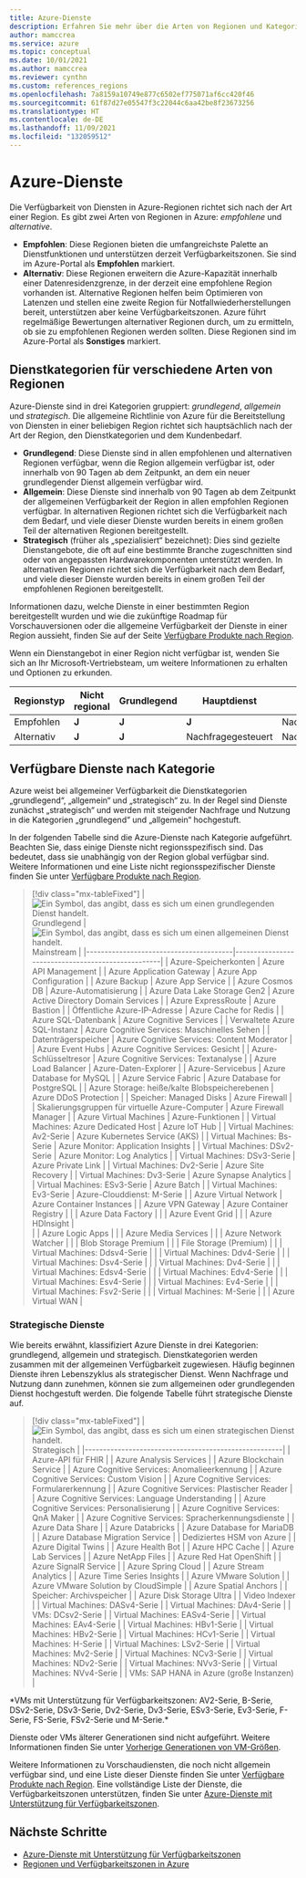 ```yaml
---
title: Azure-Dienste
description: Erfahren Sie mehr über die Arten von Regionen und Kategorien von Diensten in Azure.
author: mamccrea
ms.service: azure
ms.topic: conceptual
ms.date: 10/01/2021
ms.author: mamccrea
ms.reviewer: cynthn
ms.custom: references_regions
ms.openlocfilehash: 7a8159a10749e877c6502ef775071af6cc420f46
ms.sourcegitcommit: 61f87d27e05547f3c22044c6aa42be8f23673256
ms.translationtype: HT
ms.contentlocale: de-DE
ms.lasthandoff: 11/09/2021
ms.locfileid: "132059512"
---
```

# <a name="azure-services"></a>Azure-Dienste

Die Verfügbarkeit von Diensten in Azure-Regionen richtet sich nach der Art einer Region. Es gibt zwei Arten von Regionen in Azure: *empfohlene* und *alternative*.

- **Empfohlen**: Diese Regionen bieten die umfangreichste Palette an Dienstfunktionen und unterstützen derzeit Verfügbarkeitszonen. Sie sind im Azure-Portal als **Empfohlen** markiert.
- **Alternativ**: Diese Regionen erweitern die Azure-Kapazität innerhalb einer Datenresidenzgrenze, in der derzeit eine empfohlene Region vorhanden ist. Alternative Regionen helfen beim Optimieren von Latenzen und stellen eine zweite Region für Notfallwiederherstellungen bereit, unterstützen aber keine Verfügbarkeitszonen. Azure führt regelmäßige Bewertungen alternativer Regionen durch, um zu ermitteln, ob sie zu empfohlenen Regionen werden sollten. Diese Regionen sind im Azure-Portal als **Sonstiges** markiert.

## <a name="service-categories-across-region-types"></a>Dienstkategorien für verschiedene Arten von Regionen

Azure-Dienste sind in drei Kategorien gruppiert: *grundlegend*, *allgemein* und *strategisch*. Die allgemeine Richtlinie von Azure für die Bereitstellung von Diensten in einer beliebigen Region richtet sich hauptsächlich nach der Art der Region, den Dienstkategorien und dem Kundenbedarf.

- **Grundlegend**: Diese Dienste sind in allen empfohlenen und alternativen Regionen verfügbar, wenn die Region allgemein verfügbar ist, oder innerhalb von 90 Tagen ab dem Zeitpunkt, an dem ein neuer grundlegender Dienst allgemein verfügbar wird.
- **Allgemein**: Diese Dienste sind innerhalb von 90 Tagen ab dem Zeitpunkt der allgemeinen Verfügbarkeit der Region in allen empfohlen Regionen verfügbar. In alternativen Regionen richtet sich die Verfügbarkeit nach dem Bedarf, und viele dieser Dienste wurden bereits in einem großen Teil der alternativen Regionen bereitgestellt.
- **Strategisch** (früher als „spezialisiert“ bezeichnet): Dies sind gezielte Dienstangebote, die oft auf eine bestimmte Branche zugeschnitten sind oder von angepassten Hardwarekomponenten unterstützt werden. In alternativen Regionen richtet sich die Verfügbarkeit nach dem Bedarf, und viele dieser Dienste wurden bereits in einem großen Teil der empfohlenen Regionen bereitgestellt.

Informationen dazu, welche Dienste in einer bestimmten Region bereitgestellt wurden und wie die zukünftige Roadmap für Vorschauversionen oder die allgemeine Verfügbarkeit der Dienste in einer Region aussieht, finden Sie auf der Seite [Verfügbare Produkte nach Region](https://azure.microsoft.com/global-infrastructure/services/).

Wenn ein Dienstangebot in einer Region nicht verfügbar ist, wenden Sie sich an Ihr Microsoft-Vertriebsteam, um weitere Informationen zu erhalten und Optionen zu erkunden.

| Regionstyp | Nicht regional | Grundlegend | Hauptdienst | Strategisch | Verfügbarkeitszonen | Datenresidenz |
| --- | --- | --- | --- | --- | --- | --- |
| Empfohlen | **J** | **J** | **J** | Nachfragegesteuert | **J** | **J** |
| Alternativ | **J** | **J** | Nachfragegesteuert | Nachfragegesteuert | – | **J** |

## <a name="available-services-by-category"></a>Verfügbare Dienste nach Kategorie

Azure weist bei allgemeiner Verfügbarkeit die Dienstkategorien „grundlegend“, „allgemein“ und „strategisch“ zu. In der Regel sind Dienste zunächst „strategisch“ und werden mit steigender Nachfrage und Nutzung in die Kategorien „grundlegend“ und „allgemein“ hochgestuft.

In der folgenden Tabelle sind die Azure-Dienste nach Kategorie aufgeführt. Beachten Sie, dass einige Dienste nicht regionsspezifisch sind. Das bedeutet, dass sie unabhängig von der Region global verfügbar sind. Weitere Informationen und eine Liste nicht regionsspezifischer Dienste finden Sie unter [Verfügbare Produkte nach Region](https://azure.microsoft.com/global-infrastructure/services/).

> [!div class="mx-tableFixed"]
> | ![Ein Symbol, das angibt, dass es sich um einen grundlegenden Dienst handelt.](media/icon-foundational.svg) Grundlegend                           | ![Ein Symbol, das angibt, dass es sich um einen allgemeinen Dienst handelt.](media/icon-mainstream.svg) Mainstream                                        | 
> |----------------------------------------|---------------------------------------------------|
> | Azure-Speicherkonten                 | Azure API Management                              | 
> | Azure Application Gateway              | Azure App Configuration                           | 
> | Azure Backup                           | Azure App Service                                 | 
> | Azure Cosmos DB                        | Azure-Automatisierung                                  | 
> | Azure Data Lake Storage Gen2           | Azure Active Directory Domain Services            | 
> | Azure ExpressRoute                     | Azure Bastion                                     | 
> | Öffentliche Azure-IP-Adresse                        | Azure Cache for Redis                             | 
> | Azure SQL-Datenbank                     | Azure Cognitive Services                          | 
> | Verwaltete Azure SQL-Instanz             | Azure Cognitive Services: Maschinelles Sehen         | 
> | Datenträgerspeicher                           | Azure Cognitive Services: Content Moderator       | 
> | Azure Event Hubs                       | Azure Cognitive Services: Gesicht                    | 
> | Azure-Schlüsseltresor                        | Azure Cognitive Services: Textanalyse          | 
> | Azure Load Balancer                    | Azure-Daten-Explorer                               | 
> | Azure-Servicebus                      | Azure Database for MySQL                          | 
> | Azure Service Fabric                   | Azure Database for PostgreSQL                     | 
> | Azure Storage: heiße/kalte Blobspeicherebenen   | Azure DDoS Protection                       | 
> | Speicher: Managed Disks                 | Azure Firewall                                    | 
> | Skalierungsgruppen für virtuelle Azure-Computer       | Azure Firewall Manager                            | 
> | Azure Virtual Machines                 | Azure-Funktionen                                   | 
> | Virtual Machines: Azure Dedicated Host | Azure IoT Hub                                     | 
> | Virtual Machines: Av2-Serie           | Azure Kubernetes Service (AKS)                    | 
> | Virtual Machines: Bs-Serie            | Azure Monitor: Application Insights               | 
> | Virtual Machines: DSv2-Serie          | Azure Monitor: Log Analytics                      | 
> | Virtual Machines: DSv3-Serie          | Azure Private Link                                | 
> | Virtual Machines: Dv2-Serie           | Azure Site Recovery                               | 
> | Virtual Machines: Dv3-Serie           | Azure Synapse Analytics                           |     
> | Virtual Machines: ESv3-Serie          | Azure Batch                                       | 
> | Virtual Machines: Ev3-Serie           | Azure-Clouddienst: M-Serie                     | 
> | Azure Virtual Network                  | Azure Container Instances                         | 
> | Azure VPN Gateway                      | Azure Container Registry                          | 
> |                                        | Azure Data Factory                                | 
> |                                        | Azure Event Grid                                  | 
> |                                        | Azure HDInsight                                   |  
> |                                        | Azure Logic Apps                                  | 
> |                                        | Azure Media Services                              | 
> |                                        | Azure Network Watcher                             | 
> |                                        | Blob Storage Premium                              | 
> |                                        | File Storage (Premium)                             | 
> |                                        | Virtual Machines: Ddsv4-Serie                    | 
> |                                        | Virtual Machines: Ddv4-Serie                     | 
> |                                        | Virtual Machines: Dsv4-Serie                     | 
> |                                        | Virtual Machines: Dv4-Serie                      | 
> |                                        | Virtual Machines: Edsv4-Serie                    | 
> |                                        | Virtual Machines: Edv4-Serie                     | 
> |                                        | Virtual Machines: Esv4-Serie                     | 
> |                                        | Virtual Machines: Ev4-Serie                      | 
> |                                        | Virtual Machines: Fsv2-Serie                     | 
> |                                        | Virtual Machines: M-Serie                        | 
> |                                        | Azure Virtual WAN                                 | 

### <a name="strategic-services"></a>Strategische Dienste
Wie bereits erwähnt, klassifiziert Azure Dienste in drei Kategorien: grundlegend, allgemein und strategisch. Dienstkategorien werden zusammen mit der allgemeinen Verfügbarkeit zugewiesen. Häufig beginnen Dienste ihren Lebenszyklus als strategischer Dienst. Wenn Nachfrage und Nutzung dann zunehmen, können sie zum allgemeinen oder grundlegenden Dienst hochgestuft werden. Die folgende Tabelle führt strategische Dienste auf. 

> [!div class="mx-tableFixed"]
> | ![Ein Symbol, das angibt, dass es sich um einen strategischen Dienst handelt.](media/icon-strategic.svg) Strategisch                                          |
> |------------------------------------------------------|
> | Azure-API für FHIR                                   |
> | Azure Analysis Services                              |
> | Azure Blockchain Service                             |
> | Azure Cognitive Services: Anomalieerkennung           |
> | Azure Cognitive Services: Custom Vision              |
> | Azure Cognitive Services: Formularerkennung            |
> | Azure Cognitive Services: Plastischer Reader           |
> | Azure Cognitive Services: Language Understanding     |
> | Azure Cognitive Services: Personalisierung               |
> | Azure Cognitive Services: QnA Maker                  |
> | Azure Cognitive Services: Spracherkennungsdienste            |
> | Azure Data Share                                     |
> | Azure Databricks                                     |
> | Azure Database for MariaDB                           |
> | Azure Database Migration Service                     |
> | Dediziertes HSM von Azure                                  |
> | Azure Digital Twins                                  |
> | Azure Health Bot                                     |
> | Azure HPC Cache                                      |
> | Azure Lab Services                                   |
> | Azure NetApp Files                                   |
> | Azure Red Hat OpenShift                              |
> | Azure SignalR Service                                |
> | Azure Spring Cloud                                   |
> | Azure Stream Analytics                               |
> | Azure Time Series Insights                           |
> | Azure VMware Solution                                |
> | Azure VMware Solution by CloudSimple                 |
> | Azure Spatial Anchors                                |
> | Speicher: Archivspeicher                             |
> | Azure Disk Storage Ultra                             |
> | Video Indexer                                        |
> | Virtual Machines: DASv4-Serie                       |
> | Virtual Machines: DAv4-Serie                        |
> | VMs: DCsv2-Serie                       |
> | Virtual Machines: EASv4-Serie                       |
> | Virtual Machines: EAv4-Serie                        |
> | Virtual Machines: HBv1-Serie                        |
> | Virtual Machines: HBv2-Serie                        |
> | Virtual Machines: HCv1-Serie                        |
> | Virtual Machines: H-Serie                           |
> | Virtual Machines: LSv2-Serie                        |
> | Virtual Machines: Mv2-Serie                         |
> | Virtual Machines: NCv3-Serie                        |
> | Virtual Machines: NDv2-Serie                        |
> | Virtual Machines: NVv3-Serie                        |
> | Virtual Machines: NVv4-Serie                        | 
> | VMs: SAP HANA in Azure (große Instanzen)  |

\*VMs mit Unterstützung für Verfügbarkeitszonen: AV2-Serie, B-Serie, DSv2-Serie, DSv3-Serie, Dv2-Serie, Dv3-Serie, ESv3-Serie, Ev3-Serie, F-Serie, FS-Serie, FSv2-Serie und M-Serie.\*

Dienste oder VMs älterer Generationen sind nicht aufgeführt. Weitere Informationen finden Sie unter [Vorherige Generationen von VM-Größen](../virtual-machines/sizes-previous-gen.md).

Weitere Informationen zu Vorschaudiensten, die noch nicht allgemein verfügbar sind, und eine Liste dieser Dienste finden Sie unter [Verfügbare Produkte nach Region](https://azure.microsoft.com/global-infrastructure/services/). Eine vollständige Liste der Dienste, die Verfügbarkeitszonen unterstützen, finden Sie unter [Azure-Dienste mit Unterstützung für Verfügbarkeitszonen](az-region.md).

## <a name="next-steps"></a>Nächste Schritte

- [Azure-Dienste mit Unterstützung für Verfügbarkeitszonen](az-region.md)
- [Regionen und Verfügbarkeitszonen in Azure](az-overview.md)
